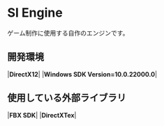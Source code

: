 # SI Engine

ゲーム制作に使用する自作のエンジンです。

## 開発環境
|**DirectX12**|
|**Windows SDK Version=10.0.22000.0**|

## 使用している外部ライブラリ
|**FBX SDK**|
|**DirectXTex**|